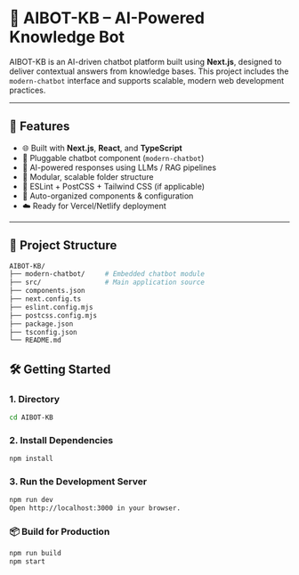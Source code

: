 # 🤖 AIBOT-KB – AI-Powered Knowledge Bot

AIBOT-KB is an AI-driven chatbot platform built using **Next.js**, designed to deliver contextual answers from knowledge bases. This project includes the `modern-chatbot` interface and supports scalable, modern web development practices.

---

## 🚀 Features

- 🌐 Built with **Next.js**, **React**, and **TypeScript**
- 💬 Pluggable chatbot component (`modern-chatbot`)
- 🧠 AI-powered responses using LLMs / RAG pipelines
- 🧱 Modular, scalable folder structure
- 🧪 ESLint + PostCSS + Tailwind CSS (if applicable)
- 📁 Auto-organized components & configuration
- ☁️ Ready for Vercel/Netlify deployment

---

## 📁 Project Structure

```bash
AIBOT-KB/
├── modern-chatbot/     # Embedded chatbot module
├── src/                # Main application source
├── components.json
├── next.config.ts
├── eslint.config.mjs
├── postcss.config.mjs
├── package.json
├── tsconfig.json
└── README.md
```


## 🛠️ Getting Started

### 1. Directory
```bash
cd AIBOT-KB
```
### 2. Install Dependencies
```bash
npm install
```
### 3. Run the Development Server

```bash
npm run dev
Open http://localhost:3000 in your browser.
```

### 📦 Build for Production
```bash
npm run build
npm start
```

